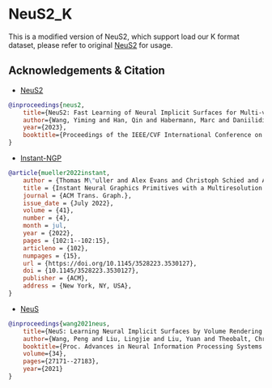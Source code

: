 # NeuS2_K

This is a modified version of NeuS2, which support load our K format dataset, please refer to original [NeuS2](https://vcai.mpi-inf.mpg.de/projects/NeuS2/) for usage.

## Acknowledgements & Citation

- [NeuS2](https://vcai.mpi-inf.mpg.de/projects/NeuS2/)

```bibtex
@inproceedings{neus2,
    title={NeuS2: Fast Learning of Neural Implicit Surfaces for Multi-view Reconstruction}, 
    author={Wang, Yiming and Han, Qin and Habermann, Marc and Daniilidis, Kostas and Theobalt, Christian and Liu, Lingjie},
    year={2023},
    booktitle={Proceedings of the IEEE/CVF International Conference on Computer Vision (ICCV)}
}
```
- [Instant-NGP](https://github.com/NVlabs/instant-ngp)

```bibtex
@article{mueller2022instant,
    author = {Thomas M\"uller and Alex Evans and Christoph Schied and Alexander Keller},
    title = {Instant Neural Graphics Primitives with a Multiresolution Hash Encoding},
    journal = {ACM Trans. Graph.},
    issue_date = {July 2022},
    volume = {41},
    number = {4},
    month = jul,
    year = {2022},
    pages = {102:1--102:15},
    articleno = {102},
    numpages = {15},
    url = {https://doi.org/10.1145/3528223.3530127},
    doi = {10.1145/3528223.3530127},
    publisher = {ACM},
    address = {New York, NY, USA},
}
```
- [NeuS](https://lingjie0206.github.io/papers/NeuS/)

```bibtex
@inproceedings{wang2021neus,
	title={NeuS: Learning Neural Implicit Surfaces by Volume Rendering for Multi-view Reconstruction},
	author={Wang, Peng and Liu, Lingjie and Liu, Yuan and Theobalt, Christian and Komura, Taku and Wang, Wenping},
	booktitle={Proc. Advances in Neural Information Processing Systems (NeurIPS)},
	volume={34},
	pages={27171--27183},
	year={2021}
}
```
